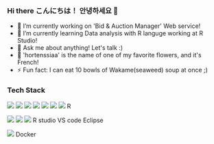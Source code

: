 ### Hi there こんにちは！ 안녕하세요 👋

<!--
**hortenssiaa/hortenssiaa** is a ✨ _special_ ✨ repository because its `README.md` (this file) appears on your GitHub profile.

Here are some ideas to get you started:

- 🔭 I’m currently working on 'Bid & Auction Manager' Web service!
- 🌱 I’m currently learning Data analysis with R languge working at R Studio!
- 👯 I’m looking to collaborate on ...
- 🤔 I’m looking for help with ...
- 💬 Ask me about anything! Let's talk :) 
- 📫 How to reach me: ...
- 😄 Pronouns: ...
- ⚡ Fun fact: ...
-->

- 🔭 I’m currently working on 'Bid & Auction Manager' Web service!
- 🌱 I’m currently learning Data analysis with R languge working at R Studio!
- 💬 Ask me about anything! Let's talk :) 
- 🌺 'hortenssiaa' is the name of one of my favorite flowers, and it's French!
- ⚡ Fun fact: I can eat 10 bowls of Wakame(seaweed) soup at once ;)

### Tech Stack 

<p>
    <img src="https://img.shields.io/badge/Java-F28311?style=flat-square&logo=Java&logoColor=white"/>
    <img src="https://img.shields.io/badge/Python-3766AB?style=flat-square&logo=Python&logoColor=white"/>
    <img src="https://img.shields.io/badge/C-A8B9CC?style=flat-square&logo=C&logoColor=white"/>
    <img src="https://img.shields.io/badge/C++-Solutions.svg?style=flat-square&logo=c%2B%2B"/>
    <img src="https://img.shields.io/badge/HTML-E34F26?style=flat-square&logo=html5&logoColor=white"/>
    <img src="https://img.shields.io/badge/CSS-264DE5?style=flat-square&logo=css3&logoColor=white"/>
    <img src="https://img.shields.io/badge/Javascript-EFD91D?style=flat-square&logo=javascript&logoColor=white"/>
    R
</p>

<p>
    <img src="https://img.shields.io/badge/Spring-6DB33F?style=flat-square&logo=Spring&logoColor=white"/>
    <img src="https://img.shields.io/badge/Android-3DDC84?style=flat-square&logo=android&logoColor=white"/>
    <img src="https://img.shields.io/badge/JSP-007396?style=flat-square&logo=java&logoColor=white"/>
    R studio
    VS code
    Eclipse
    
</p>

<p>
    <img src="https://img.shields.io/badge/OracleDB-F80000?style=flat-square&logo=oracle&logoColor=white"/>
    Docker
</p>
